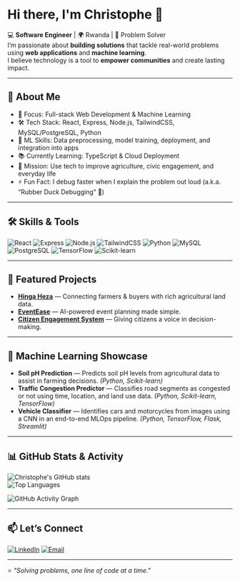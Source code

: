 # Hi there, I'm Christophe 👋

💻 **Software Engineer** | 🌍 Rwanda | 🚀 Problem Solver  
I’m passionate about **building solutions** that tackle real-world problems using **web applications** and **machine learning**.  
I believe technology is a tool to **empower communities** and create lasting impact.

---

## 🚀 About Me
- 🎯 Focus: Full-stack Web Development & Machine Learning
- 🛠 Tech Stack: React, Express, Node.js, TailwindCSS, MySQL/PostgreSQL, Python
- 🤖 ML Skills: Data preprocessing, model training, deployment, and integration into apps
- 📚 Currently Learning: TypeScript & Cloud Deployment
- 🌱 Mission: Use tech to improve agriculture, civic engagement, and everyday life
- ⚡ Fun Fact: I debug faster when I explain the problem out loud (a.k.a. “Rubber Duck Debugging” 🦆)

---

## 🛠 Skills & Tools
![React](https://img.shields.io/badge/-React-61DAFB?logo=react&logoColor=black&style=flat)
![Express](https://img.shields.io/badge/-Express-000000?logo=express&logoColor=white&style=flat)
![Node.js](https://img.shields.io/badge/-Node.js-339933?logo=node.js&logoColor=white&style=flat)
![TailwindCSS](https://img.shields.io/badge/-TailwindCSS-38B2AC?logo=tailwind-css&logoColor=white&style=flat)
![Python](https://img.shields.io/badge/-Python-3776AB?logo=python&logoColor=white&style=flat)
![MySQL](https://img.shields.io/badge/-MySQL-4479A1?logo=mysql&logoColor=white&style=flat)
![PostgreSQL](https://img.shields.io/badge/-PostgreSQL-4169E1?logo=postgresql&logoColor=white&style=flat)
![TensorFlow](https://img.shields.io/badge/-TensorFlow-FF6F00?logo=tensorflow&logoColor=white&style=flat)
![Scikit-learn](https://img.shields.io/badge/-Scikit%20Learn-F7931E?logo=scikit-learn&logoColor=white&style=flat)

---

## 📌 Featured Projects
- [**Hinga Heza**](https://github.com/Gakwaya011/hinga-heza-app.git) — Connecting farmers & buyers with rich agricultural land data.
- [**EventEase**](https://github.com/Gakwaya011/Event_EASE.git) — AI-powered event planning made simple.
- [**Citizen Engagement System**](https://github.com/Gakwaya011/FeedRw.git) — Giving citizens a voice in decision-making.

---

## 🤖 Machine Learning Showcase
- **Soil pH Prediction** — Predicts soil pH levels from agricultural data to assist in farming decisions. *(Python, Scikit-learn)*  
- **Traffic Congestion Predictor** — Classifies road segments as congested or not using time, location, and land use data. *(Python, Scikit-learn, TensorFlow)*  
- **Vehicle Classifier** — Identifies cars and motorcycles from images using a CNN in an end-to-end MLOps pipeline. *(Python, TensorFlow, Flask, Streamlit)*
 

---

## 📊 GitHub Stats & Activity
![Christophe's GitHub stats](https://github-readme-stats.vercel.app/api?username=Gakwaya011&show_icons=true&theme=tokyonight)  
![Top Languages](https://github-readme-stats.vercel.app/api/top-langs/?username=Gakwaya011&layout=compact&theme=tokyonight)  

![GitHub Activity Graph](https://github-readme-activity-graph.vercel.app/graph?username=Gakwaya011&theme=tokyo-night)

---

## 📫 Let’s Connect
[![LinkedIn](https://img.shields.io/badge/-LinkedIn-blue?logo=linkedin&style=flat)](https://linkedin.com/in/linkedin.com/in/christophe-gakwaya-9204ba294) 
[![Email](https://img.shields.io/badge/-Email-D14836?logo=gmail&style=flat)](mailto:christophegakwaya@gmail.com)

---

⭐️ *"Solving problems, one line of code at a time."*
